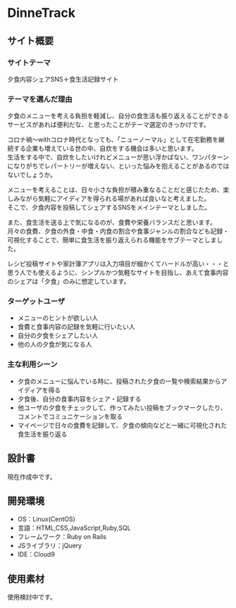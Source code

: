 # DinneTrack

## サイト概要
### サイトテーマ
夕食内容シェアSNS＋食生活記録サイト

### テーマを選んだ理由
夕食のメニューを考える負担を軽減し、自分の食生活も振り返えることができるサービスがあれば便利だな、と思ったことがテーマ選定のきっかけです。

コロナ禍〜withコロナ時代となっても、「ニューノーマル」として在宅勤務を継続する企業も増えている世の中、自炊をする機会は多いと思います。  
生活をする中で、自炊をしたいけれどメニューが思い浮かばない、ワンパターンになりがちでレパートリーが増えない、といった悩みを抱えることがあるのではないでしょうか。

メニューを考えることは、日々小さな負担が積み重なることだと感じたため、楽しみながら気軽にアイディアを得られる場があれば良いなと考えました。  
そこで、夕食内容を投稿してシェアするSNSをメインテーマとしました。

また、食生活を送る上で気になるのが、食費や栄養バランスだと思います。
月々の食費、夕食の外食・中食・内食の割合や食事ジャンルの割合なども記録・可視化することで、簡単に食生活を振り返えられる機能をサブテーマとしました。  

レシピ投稿サイトや家計簿アプリは入力項目が細かくてハードルが高い・・・と思う人でも使えるように、シンプルかつ気軽なサイトを目指し、あえて食事内容のシェアは「夕食」のみに想定しています。

### ターゲットユーザ
- メニューのヒントが欲しい人
- 食費と食事内容の記録を気軽に行いたい人
- 自分の夕食をシェアしたい人
- 他の人の夕食が気になる人

### 主な利用シーン
- 夕食のメニューに悩んでいる時に、投稿された夕食の一覧や検索結果からアイディアを得る
- 夕食後、自分の食事内容をシェア・記録する
- 他ユーザの夕食をチェックして、作ってみたい投稿をブックマークしたり、コメントでコミュニケーションを取る
- マイページで日々の食費を記録して、夕食の傾向などと一緒に可視化された食生活を振り返る

## 設計書
現在作成中です。

## 開発環境
- OS：Linux(CentOS)
- 言語：HTML,CSS,JavaScript,Ruby,SQL
- フレームワーク：Ruby on Rails
- JSライブラリ：jQuery
- IDE：Cloud9

## 使用素材
使用検討中です。
